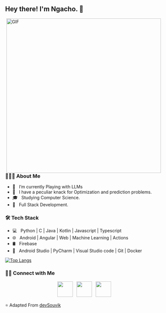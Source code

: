 <h2> Hey there! I'm Ngacho. &#128075;</h2>
<img align="right" alt="GIF" src="https://user-images.githubusercontent.com/52356809/167303994-26206bdf-a727-4682-8cd4-ab9dea6cb402.gif" width="500"/>

<h3> 👨🏻‍💻 About Me </h3>

- 🔭 &nbsp; I’m currently Playing with LLMs
- 🤔 &nbsp; I have a peculiar knack for Optimization and prediction problems.
- 🎓 &nbsp; Studying Computer Science.
- 💼 &nbsp; Full Stack Development.

<h3>🛠 Tech Stack</h3>

- 💻 &nbsp; Python | C | Java | Kotlin | Javascript | Typescript
- 🌐 &nbsp; Android | Angular | Web | Machine Learning | Actions
- 🛢 &nbsp; Firebase 
- 🔧 &nbsp; Android Studio | PyCharm | Visual Studio code | Git | Docker

[![Top Langs](https://github-readme-stats.vercel.app/api/top-langs/?username=ngacho&langs_count=10&count_private=true&hide=css,html&exclude_repo=pacman-contest&theme=dracula)](https://github.com/ngacho/github-readme-stats)


<h3> 🤝🏻 Connect with Me </h3>

<p align="center">
&nbsp; <a href="https://cutt.ly/brandon-linkedin" target="_blank" rel="noopener noreferrer"><img src="https://img.icons8.com/plasticine/100/000000/linkedin.png" width="50" /></a>
&nbsp; <a href="https://www.ngacho.com" target="_blank" rel="noopener noreferrer"><img src="https://img.icons8.com/?size=256&id=68247&format=png" width="50" /></a>
&nbsp; <a href="mailto:popondo24@amherst.edu" target="_blank" rel="noopener noreferrer"><img src="https://img.icons8.com/plasticine/100/000000/gmail.png"  width="50" /></a>
</p>

⭐️ Adapted From [devSouvik](https://github.com/devSouvik)
